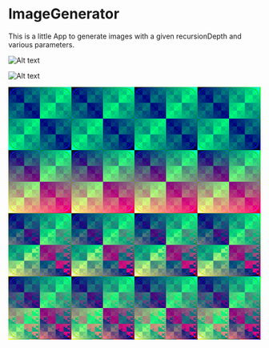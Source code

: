 # ImageGenerator
This is a little App to generate images with a given recursionDepth and various parameters.

![Alt text]("exampleImages/rndImage#1561444654410425706#i=17.png"?raw=true "rndImage#1561444654410425706#i=17.png")

![Alt text]("exampleImages/rndImage#1561444668411063814#i=3.png"?raw=true "rndImage#1561444668411063814#i=3.png")

![Alt text](exampleImages/generated/image4.png?raw=true "image4.png")
